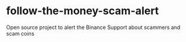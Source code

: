 # follow-the-money-scam-alert
Open source project to alert the Binance Support about scammers and scam coins
